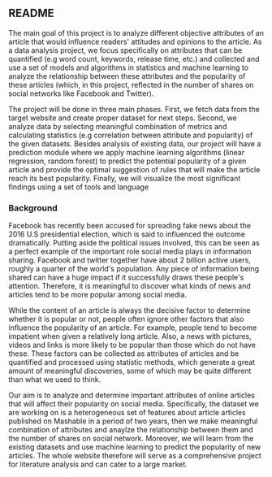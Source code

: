 ## README

The main goal of this project is to analyze different objective attributes of an article that would influence readers' attitudes and opinions to the article. As a data analysis project, we focus specifically on attributes that can be quantified (e.g word count, keywords, release time, etc.) and collected and use a set of models and algorithms in statistics and machine learning to analyze the relationship between these attributes and the popularity of these articles (which, in this project, reflected in the number of shares on social networks like Facebook and Twitter).

The project will be done in three main phases. First, we fetch data from the target website and create proper dataset for next steps. Second, we analyze data by selecting meaningful combination of metrics
and calculating statistics (e.g correlation between attribute and popularity) of the given datasets. Besides analysis of existing data, our project will have a prediction module where we apply machine learning algorithms (linear regression, random forest) to predict the potential popularity of a given article and provide the optimal suggestion of rules that will make the article reach its best popularity. Finally, we will visualize the most significant findings using a set of tools and language

### Background

Facebook has recently been accused for spreading fake news about the 2016 U.S presidential election, which is said to influenced the outcome dramatically. Putting aside the political issues involved, this can be seen as a perfect example of the important role social media plays in information sharing. Facebook and twitter together have about 2 billion active users, roughly a quarter of the world's population. Any piece of information being shared can have a huge impact if it successfully draws these people's attention. Therefore, it is meaningful to discover what kinds of news and articles tend to be more popular among social media. 

While the content of an article is always the decisive factor to determine whether it is popular or not, people often ignore other factors that also influence the popularity of an article. For example, people tend to become impatient when given a relatively long article. Also, a news with pictures, videos and links is more likely to be popular than those which do not have these. These factors can be collected as attributes of articles and be quantified and processed using statistic methods, which generate a great amount of meaningful discoveries, some of which may be quite different than what we used to think.

Our aim is to analyze and determine important attributes of online articles that will affect their popularity on social media. Specifically, the dataset we are working on is a heterogeneous set of features about article articles published on Mashable in a period of two years, then we make meaningful combination of attributes and anaylze the relationship between them and the number of shares on social network. Moreover, we will learn from the existing datasets and use machine learning to predict the popularity of new articles. The whole website therefore will serve as a comprehensive project for literature analysis and can cater to a large market.  

